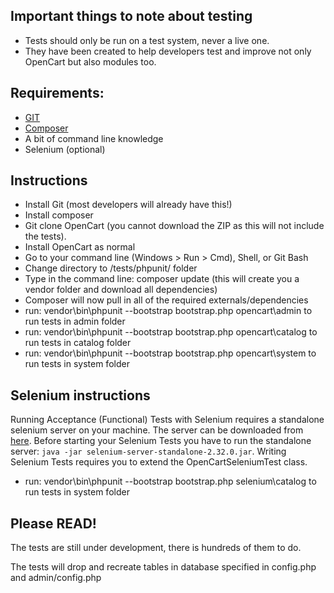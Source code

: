 ## Important things to note about testing
* Tests should only be run on a test system, never a live one.
* They have been created to help developers test and improve not only OpenCart but also modules too.

## Requirements:
* [GIT](http://git-scm.com/)
* [Composer](https://getcomposer.org/download/)
* A bit of command line knowledge
* Selenium (optional)

## Instructions
* Install Git (most developers will already have this!)
* Install composer
* Git clone OpenCart (you cannot download the ZIP as this will not include the tests).
* Install OpenCart as normal
* Go to your command line (Windows > Run > Cmd), Shell, or Git Bash
* Change directory to /tests/phpunit/ folder
* Type in the command line: composer update (this will create you a vendor folder and download all dependencies)
* Composer will now pull in all of the required externals/dependencies
* run: vendor\bin\phpunit --bootstrap bootstrap.php opencart\admin to run tests in admin folder
* run: vendor\bin\phpunit --bootstrap bootstrap.php opencart\catalog to run tests in catalog folder
* run: vendor\bin\phpunit --bootstrap bootstrap.php opencart\system to run tests in system folder

## Selenium instructions

Running Acceptance (Functional) Tests with Selenium requires a standalone selenium server on your machine.
The server can be downloaded from [here](http://code.google.com/p/selenium/downloads/list). Before starting your Selenium Tests
you have to run the standalone server: `java -jar selenium-server-standalone-2.32.0.jar`. Writing Selenium Tests requires you to extend the OpenCartSeleniumTest class.

* run: vendor\bin\phpunit --bootstrap bootstrap.php selenium\catalog to run tests in system folder

## Please READ!
The tests are still under development, there is hundreds of them to do.

The tests will drop and recreate tables in database specified in config.php and admin/config.php
